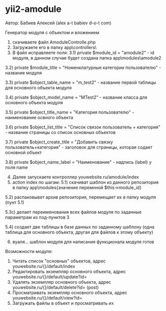 # yii2-amodule
Автор: Бабиев Алексей (alex a-t babiev d-o-t com)

Генератор модуля с объектом и вложением

1) скачиваете файл AmoduleControlle.php
2) Загружаете его в папку app\controllers\
3) В файл исправляете поля:
3.1) private $module_id = "amodule2" - id модуля, в данном случае будет создана папка app\modules\amodule2

3.2) private $module_title = "Номенклатурные категории пользователю" - название модуля

3.3) private $object_table_name = "m_test2" - название первой таблицы для основного объекта модуля

3.4) private $object_model_name = "MTest2" - название класса для основного объекта модуля

3.5) private $object_title_name = "Категория пользователю" - наименование освного объекта

3.6) private $object_list_title = "Список связок пользователь + категория" - название страницы со список основных объектов

3.7) private $object_create_title = "Добавить связку пользователь+категория" - заголовок для страницы, которая содает основной объект

3.8) private $object_name_label = "Наименование" - надпись (label) у поля name

4) Далее запускаете контроллер youwebsite.ru/amodule/index
5) action index по шагам:
5.1) скачиват шаблон из данного репозитория в папку app\modules\{значение перемнной $this->module_id}

5.2) распаковывет архив репозитория, перемещает их в папку модуля (пунт 5.1)

5.3c) делает переименования всех файлов модуля по заданные параметрам из под-пунктов 3

5.4) создает две таблицы в базе данных по заданному шаблону (одна таблица для основного объекта, другая для файлов к этому объекту)

6) вуаля... шаблон модуля для написания функционала модуля готов

Возможности модуля:
1) Читать список "основных" объектов, адрес youwebsite.ru/{}/default/index
2) Редактировать экземпляр основного объекта, адрес youwebsite.ru/{}/default/update?id=
3) Удалять экземпляр основного объекта, адрес youwebsite.ru/{}/default/delete?id= (post)
4) Просматривать экземпляр основного объекта, адрес youwebsite.ru/{}/default/view?id=
5) Загружать файлы в объект и просматривать их



